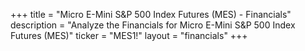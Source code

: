 +++
title = "Micro E-Mini S&P 500 Index Futures (MES) - Financials"
description = "Analyze the Financials for Micro E-Mini S&P 500 Index Futures (MES)"
ticker = "MES1!"
layout = "financials"
+++

